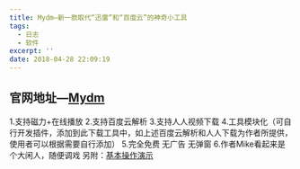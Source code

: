 ```yaml
---
title: Mydm—新一款取代“迅雷”和“百度云”的神奇小工具
tags:
  - 日志
  - 软件
excerpt: ''
date: 2018-04-28 22:09:19
---
```


官网地址—[Mydm](http://mydownload.ml/)
----------------------------------

1.支持磁力+在线播放 2.支持百度云解析 3.支持人人视频下载 4.工具模块化（可自行开发插件，添加到此下载工具中，如上述百度云解析和人人下载为作者所提供，使用者可以根据需要自行添加） 5.完全免费 无广告 无弹窗 6.作者Mike看起来是个大闲人，随便调戏 另附：[基本操作演示](http://mydmplus.com/res/Mydm/基本操作演示/)